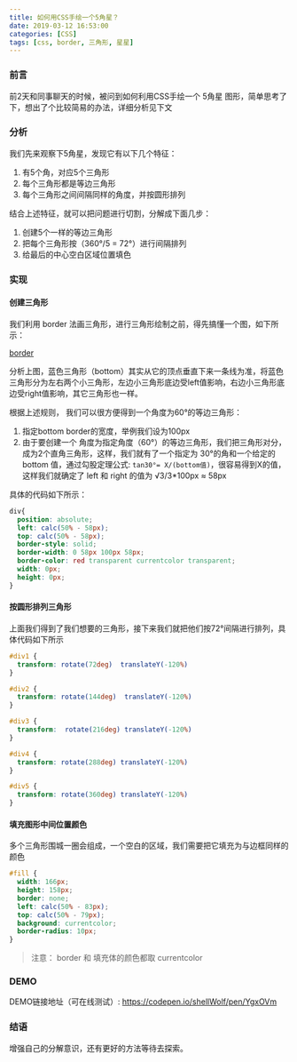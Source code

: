```yaml
---
title: 如何用CSS手绘一个5角星？
date: 2019-03-12 16:53:00
categories: [CSS]
tags: [css, border, 三角形, 星星]
---
```


### 前言

前2天和同事聊天的时候，被问到如何利用CSS手绘一个 5角星 图形，简单思考了下，想出了个比较简易的办法，详细分析见下文

### 分析

我们先来观察下5角星，发现它有以下几个特征：

1. 有5个角，对应5个三角形
2. 每个三角形都是等边三角形
3. 每个三角形之间间隔同样的角度，并按圆形排列

结合上述特征，就可以把问题进行切割，分解成下面几步：

1. 创建5个一样的等边三角形
2. 把每个三角形按（360°/5 = 72°）进行间隔排列
3. 给最后的中心空白区域位置填色

### 实现

#### 创建三角形

我们利用 border 法画三角形，进行三角形绘制之前，得先搞懂一个图，如下所示：

[border](/images/border.png)

分析上图，蓝色三角形（bottom）其实从它的顶点垂直下来一条线为准，将蓝色三角形分为左右两个小三角形，左边小三角形底边受left值影响，右边小三角形底边受right值影响，其它三角形也一样。

根据上述规则， 我们可以很方便得到一个角度为60°的等边三角形：

1. 指定bottom border的宽度，举例我们设为100px
2. 由于要创建一个 角度为指定角度（60°）的等边三角形，我们把三角形对分，成为2个直角三角形，这样，我们就有了一个指定为 30°的角和一个给定的bottom 值，通过勾股定理公式: `tan30°= X/(bottom值)`，很容易得到X的值，这样我们就确定了 left 和 right 的值为 √3/3*100px ≈ 58px

具体的代码如下所示：

```css
div{
  position: absolute;
  left: calc(50% - 58px);
  top: calc(50% - 58px);
  border-style: solid;
  border-width: 0 58px 100px 58px;
  border-color: red transparent currentcolor transparent;
  width: 0px;
  height: 0px;
}

```

#### 按圆形排列三角形

上面我们得到了我们想要的三角形，接下来我们就把他们按72°间隔进行排列，具体代码如下所示

```css
#div1 {
  transform: rotate(72deg)  translateY(-120%)
}

#div2 {
  transform: rotate(144deg)  translateY(-120%) 
}

#div3 {
  transform:  rotate(216deg) translateY(-120%)
}

#div4 {
  transform: rotate(288deg) translateY(-120%) 
}

#div5 {
  transform: rotate(360deg) translateY(-120%) 
}
```

#### 填充图形中间位置颜色

多个三角形围城一圈会组成，一个空白的区域，我们需要把它填充为与边框同样的颜色

```css
#fill {
  width: 166px;
  height: 158px;
  border: none;
  left: calc(50% - 83px);
  top: calc(50% - 79px);
  background: currentcolor;
  border-radius: 10px;
}
```

> 注意： border 和 填充体的颜色都取 currentcolor

### DEMO

DEMO链接地址（可在线测试）: https://codepen.io/shellWolf/pen/YgxOVm

### 结语

增强自己的分解意识，还有更好的方法等待去探索。
